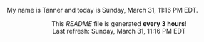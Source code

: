 My name is Tanner and today is Sunday, March 31, 11:16 PM EDT.

<p align="center">This <i>README</i> file is generated <b>every 3 hours</b>!</br>Last refresh: Sunday, March 31, 11:16 PM EDT<br /></p>
